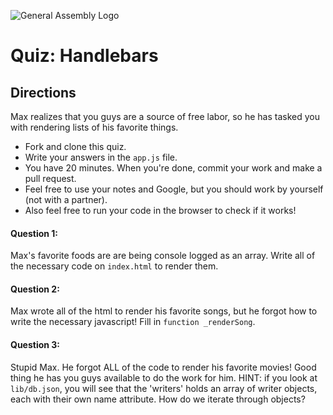 ![General Assembly Logo](http://i.imgur.com/ke8USTq.png)

# Quiz: Handlebars

## Directions

Max realizes that you guys are a source of free labor, so he has tasked you with rendering lists of his favorite things.

* Fork and clone this quiz.
* Write your answers in the `app.js` file.
* You have 20 minutes. When you're done, commit your work and make a pull request.
* Feel free to use your notes and Google, but you should work by yourself (not with a partner).
* Also feel free to run your code in the browser to check if it works!

#### Question 1:

Max's favorite foods are are being console logged as an array. Write all of the necessary code on `index.html` to render them.

#### Question 2:

Max wrote all of the html to render his favorite songs, but he forgot how to write the necessary javascript! Fill in `function _renderSong`.

#### Question 3:

Stupid Max. He forgot ALL of the code to render his favorite movies! Good thing he has you guys available to do the work for him. HINT: if you look at `lib/db.json`, you will see that the 'writers' holds an array of writer objects, each with their own name attribute. How do we iterate through objects?

